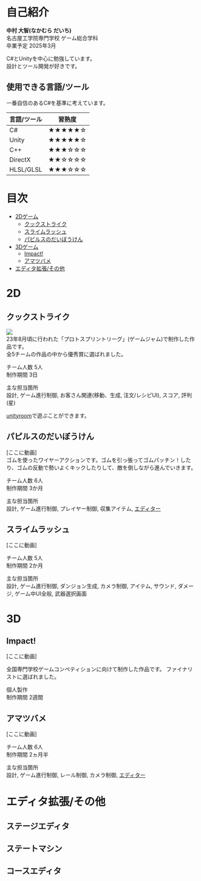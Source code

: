 # 自己紹介
**中村 大智(なかむら だいち)**  
名古屋工学院専門学校 ゲーム総合学科  
卒業予定 2025年3月

C#とUnityを中心に勉強しています。  
設計とツール開発が好きです。  

## 使用できる言語/ツール  
一番自信のあるC#を基準に考えています。

| 言語/ツール  | 習熟度 |
|-----------|--------|
| C#        | ★★★★★☆ |
| Unity     | ★★★★★☆ |
| C++       | ★★★☆☆☆ |
| DirectX   | ★★☆☆☆☆ |
| HLSL/GLSL | ★★★☆☆☆ |

# 目次
- [2Dゲーム](#2d)
    - [クックストライク](#クックストライク)
    - [スライムラッシュ](#スライムラッシュ)
    - [パピルスのだいぼうけん](#パピルスのだいぼうけん)
- [3Dゲーム](#3d)
    - [Impact!](#impact)
    - [アマツバメ](#アマツバメ)
- [エディタ拡張/その他](#エディタ拡張その他)

# 2D
## クックストライク
[![](https://img.youtube.com/vi/CG_xRZioAYI/0.jpg)](https://www.youtube.com/watch?v=CG_xRZioAYI)  
23年8月頃に行われた「プロトスプリントリーグ」(ゲームジャム)で制作した作品です。  
全5チームの作品の中から優秀賞に選ばれました。  

チーム人数 5人  
制作期間 3日  

主な担当箇所  
設計, ゲーム進行制御, お客さん関連(移動、生成, 注文/レシピUI), スコア, 評判(星)  

[unityroom](https://unityroom.com/games/cook-strike)で遊ぶことができます。  

## パピルスのだいぼうけん
[ここに動画]  
ゴムを使ったワイヤーアクションです。ゴムを引っ張ってゴムパッチン！したり、ゴムの反動で勢いよくキックしたりして、敵を倒しながら進んでいきます。

チーム人数 6人  
制作期間 3か月  

主な担当箇所  
設計, ゲーム進行制御, プレイヤー制御, 収集アイテム, [エディター](#ステートマシン)

## スライムラッシュ
[ここに動画]

チーム人数 5人  
制作期間 2か月  

主な担当箇所  
設計, ゲーム進行制御, ダンジョン生成, カメラ制御, アイテム,  サウンド, ダメージ, ゲーム中UI全般, 武器選択画面

# 3D
## Impact!
[ここに動画]

全国専門学校ゲームコンペティションに向けて制作した作品です。
ファイナリストに選ばれました。

個人製作  
制作期間 2週間  

## アマツバメ
[ここに動画]

チーム人数 6人  
制作期間 2ヵ月半  

主な担当箇所  
設計, ゲーム進行制御, レール制御, カメラ制御, [エディター](#コースエディタ)

# エディタ拡張/その他
## ステージエディタ
## ステートマシン
## コースエディタ